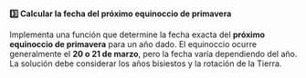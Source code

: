 <strong>3️⃣ Calcular la fecha del próximo equinoccio de primavera</strong>

Implementa una función que determine la fecha exacta del <strong>próximo equinoccio de primavera</strong> para un año dado. El equinoccio ocurre generalmente el <strong>20 o 21 de marzo</strong>, pero la fecha varía dependiendo del año. La solución debe considerar los años bisiestos y la rotación de la Tierra.